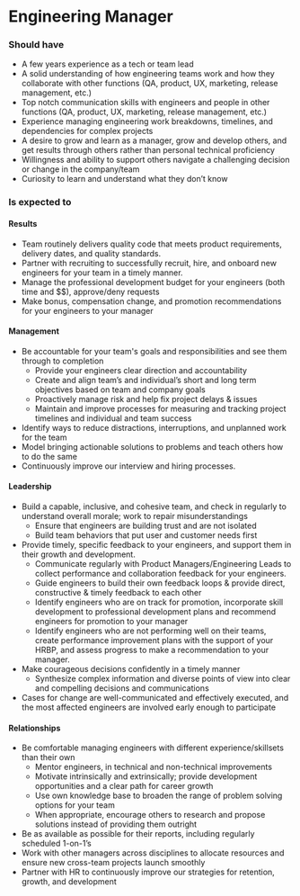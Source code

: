 Engineering Manager
===================

### Should have
* A few years experience as a tech or team lead
* A solid understanding of how engineering teams work and how they collaborate with other functions (QA, product, UX, marketing, release management, etc.)
* Top notch communication skills with engineers and people in other functions (QA, product, UX, marketing, release management, etc.)
* Experience managing engineering work breakdowns, timelines, and dependencies for complex projects
* A desire to grow and learn as a manager, grow and develop others, and get results through others rather than personal technical proficiency
* Willingness and ability to support others navigate a challenging decision or change in the company/team
* Curiosity to learn and understand what they don’t know

### Is expected to
#### Results
* Team routinely delivers quality code that meets product requirements, delivery dates, and quality standards.
* Partner with recruiting to successfully recruit, hire, and onboard new engineers for your team in a timely manner.
* Manage the professional development budget for your engineers (both time and $$), approve/deny requests
* Make bonus, compensation change, and promotion recommendations for your engineers to your manager

#### Management
* Be accountable for your team's goals and responsibilities and see them through to completion
    * Provide your engineers clear direction and accountability
    * Create and align team’s and individual’s short and long term objectives based on team and company goals 
    * Proactively manage risk and help fix project delays & issues
    * Maintain and improve processes for measuring and tracking project timelines and individual and team success
* Identify ways to reduce distractions, interruptions, and unplanned work for the team
* Model bringing actionable solutions to problems and teach others how to do the same
* Continuously improve our interview and hiring processes.

#### Leadership
* Build a capable, inclusive, and cohesive team, and check in regularly to understand overall morale; work to repair misunderstandings
    * Ensure that engineers are building trust and are not isolated
    * Build team behaviors that put user and customer needs first
* Provide timely, specific feedback to your engineers, and support them in their growth and development.
    * Communicate regularly with Product Managers/Engineering Leads to collect performance and collaboration feedback for your engineers. 
    * Guide engineers to build their own feedback loops & provide direct, constructive & timely feedback to each other
    * Identify engineers who are on track for promotion, incorporate skill development to professional development plans and recommend engineers for promotion to your manager
    * Identify engineers who are not performing well on their teams, create performance improvement plans with the support of your HRBP, and assess progress to make a recommendation to your manager.
* Make courageous decisions confidently in a timely manner
    * Synthesize complex information and diverse points of view into clear and compelling decisions and communications
* Cases for change are well-communicated and effectively executed, and the most affected engineers are involved early enough to participate

#### Relationships
* Be comfortable managing engineers with different experience/skillsets than their own
    * Mentor engineers, in technical and non-technical improvements
    * Motivate intrinsically and extrinsically; provide development opportunities and a clear path for career growth
    * Use own knowledge base to broaden the range of problem solving options for your team 
    * When appropriate, encourage others to research and propose solutions instead of providing them outright
* Be as available as possible for their reports, including regularly scheduled 1-on-1’s
* Work with other managers across disciplines to allocate resources and ensure new cross-team projects launch smoothly
* Partner with HR to continuously improve our strategies for retention, growth, and development



